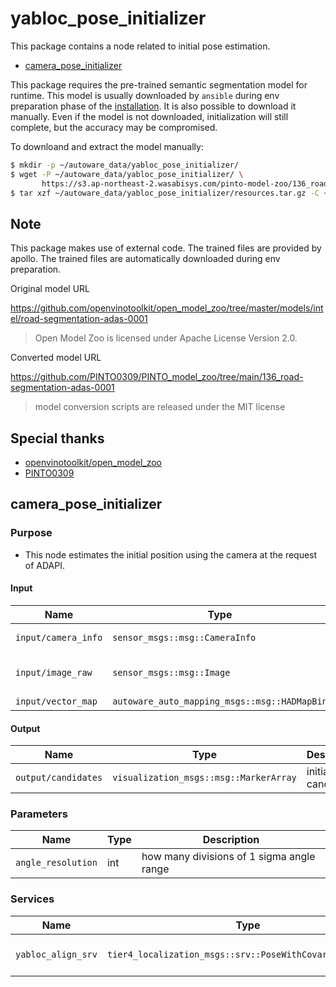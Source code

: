 # yabloc_pose_initializer

This package contains a node related to initial pose estimation.

- [camera_pose_initializer](#camera_pose_initializer)

This package requires the pre-trained semantic segmentation model for runtime. This model is usually downloaded by `ansible` during env preparation phase of the [installation](https://autowarefoundation.github.io/autoware-documentation/main/installation/autoware/source-installation/).
It is also possible to download it manually. Even if the model is not downloaded, initialization will still complete, but the accuracy may be compromised.

To downloand and extract the model manually:

```bash
$ mkdir -p ~/autoware_data/yabloc_pose_initializer/
$ wget -P ~/autoware_data/yabloc_pose_initializer/ \
       https://s3.ap-northeast-2.wasabisys.com/pinto-model-zoo/136_road-segmentation-adas-0001/resources.tar.gz
$ tar xzf ~/autoware_data/yabloc_pose_initializer/resources.tar.gz -C ~/autoware_data/yabloc_pose_initializer/
```

## Note

This package makes use of external code. The trained files are provided by apollo. The trained files are automatically downloaded during env preparation.

Original model URL

<https://github.com/openvinotoolkit/open_model_zoo/tree/master/models/intel/road-segmentation-adas-0001>

> Open Model Zoo is licensed under Apache License Version 2.0.

Converted model URL

<https://github.com/PINTO0309/PINTO_model_zoo/tree/main/136_road-segmentation-adas-0001>

> model conversion scripts are released under the MIT license

## Special thanks

- [openvinotoolkit/open_model_zoo](https://github.com/openvinotoolkit/open_model_zoo)
- [PINTO0309](https://github.com/PINTO0309)

## camera_pose_initializer

### Purpose

- This node estimates the initial position using the camera at the request of ADAPI.

#### Input

| Name                | Type                                         | Description              |
| ------------------- | -------------------------------------------- | ------------------------ |
| `input/camera_info` | `sensor_msgs::msg::CameraInfo`               | undistorted camera info  |
| `input/image_raw`   | `sensor_msgs::msg::Image`                    | undistorted camera image |
| `input/vector_map`  | `autoware_auto_mapping_msgs::msg::HADMapBin` | vector map               |

#### Output

| Name                | Type                                   | Description             |
| ------------------- | -------------------------------------- | ----------------------- |
| `output/candidates` | `visualization_msgs::msg::MarkerArray` | initial pose candidates |

### Parameters

| Name               | Type | Description                               |
| ------------------ | ---- | ----------------------------------------- |
| `angle_resolution` | int  | how many divisions of 1 sigma angle range |

### Services

| Name               | Type                                                      | Description                     |
| ------------------ | --------------------------------------------------------- | ------------------------------- |
| `yabloc_align_srv` | `tier4_localization_msgs::srv::PoseWithCovarianceStamped` | initial pose estimation request |
